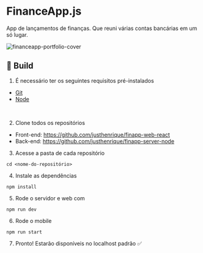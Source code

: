 # FinanceApp.js
App de lançamentos de finanças. Que reuni várias contas bancárias em um só lugar. 

![financeapp-portfolio-cover](https://github.com/justhenrique/finapp-web-react/assets/54003876/e2ba5314-b4d0-4450-b6fc-53b1041fef10)

## 🚀 Build

1. É necessário ter os seguintes requisitos pré-instalados
- [Git](https://git-scm.com/)
- [Node](https://nodejs.org/en/)

<br />

2. Clone todos os repositórios 

- Front-end: https://github.com/justhenrique/finapp-web-react
- Back-end: https://github.com/justhenrique/finapp-server-node

3. Acesse a pasta de cada repositório
```
cd <nome-do-repositório> 
```

4. Instale as dependências
```
npm install
```

5. Rode o servidor e web com
```
npm run dev
```

6. Rode o mobile
```
npm run start
```

7. Pronto! Estarão disponíveis no localhost padrão ✅

